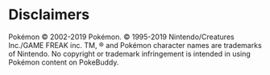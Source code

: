 # Disclaimers

Pokémon © 2002-2019 Pokémon. © 1995-2019 Nintendo/Creatures Inc./GAME FREAK inc. TM, ® and Pokémon character names are trademarks of Nintendo.
No copyright or trademark infringement is intended in using Pokémon content on PokeBuddy.